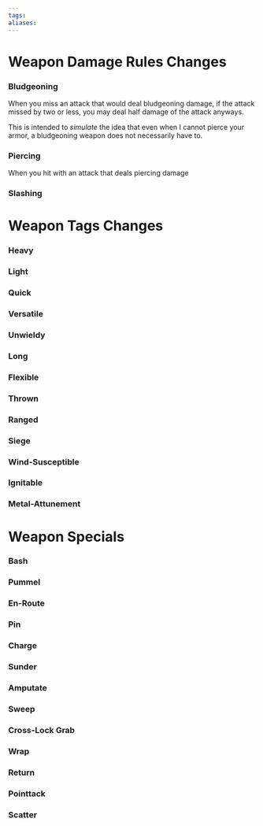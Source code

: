 ```yaml
---
tags:
aliases:
---
```


# Weapon Damage Rules Changes
### Bludgeoning

When you miss an attack that would deal bludgeoning damage, if the attack missed by two or less, you may deal half damage of the attack anyways.

This is intended to *simulate* the idea that even when I cannot pierce your armor, a bludgeoning weapon does not necessarily have to.

### Piercing

When you hit with an attack that deals piercing damage

### Slashing

# Weapon Tags Changes
### Heavy
### Light
### Quick
### Versatile
### Unwieldy
### Long
### Flexible
### Thrown
### Ranged
### Siege
### Wind-Susceptible
### Ignitable
### Metal-Attunement

# Weapon Specials
### Bash
### Pummel
### En-Route
### Pin
### Charge
### Sunder
### Amputate
### Sweep
### Cross-Lock Grab
### Wrap
### Return
### Pointtack
### Scatter